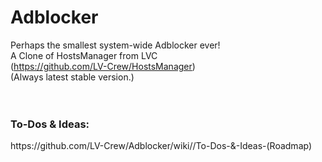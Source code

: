 # Adblocker
Perhaps the smallest system-wide Adblocker ever!<br>
A Clone of HostsManager from LVC<br>
(https://github.com/LV-Crew/HostsManager)<br>
(Always latest stable version.)<br>
<br>
<br>
<h3><b>To-Dos & Ideas:</b></h3>
https://github.com/LV-Crew/Adblocker/wiki//To-Dos-&-Ideas-(Roadmap)<br>

